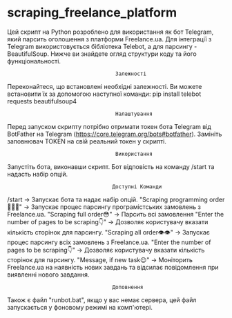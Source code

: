 # scraping_freelance_platform
Цей скрипт на Python розроблено для використання як бот Telegram, який парсить оголошення з платформи Freelance.ua. Для інтеграції з Telegram використовується бібліотека Telebot, а для парсингу - BeautifulSoup. Нижче ви знайдете огляд структури коду та його функціональності.

                                       Залежності
Переконайтеся, що встановлені необхідні залежності. Ви можете встановити їх за допомогою наступної команди:
pip install telebot requests beautifulsoup4

                                       Налаштування
Перед запуском скрипту потрібно отримати токен бота Telegram від BotFather на Telegram (https://core.telegram.org/bots#botfather). Замініть заповнювач TOKEN на свій реальний токен у скрипті.

                                       Використання
Запустіть бота, виконавши скрипт.
Бот відповість на команду /start та надасть набір опцій.

                                      Доступні Команди
/start -> Запускає бота та надає набір опцій.
"Scraping programming order👨🏽‍💻" -> Запускає процес парсингу програмістських замовлень з Freelance.ua.
"Scraping full order😳" -> Парсить всі замовлення
"Enter the number of pages to be scraping👇" -> Дозволяє користувачу вказати кількість сторінок для парсингу.
"Scraping all order👁👁" -> Запускає процес парсингу всіх замовлень з Freelance.ua.
"Enter the number of pages to be scraping👇" -> Дозволяє користувачу вказати кількість сторінок для парсингу.
"Message, if new task😉" -> Моніторить Freelance.ua на наявність нових завдань та відсилає повідомлення при виявленні нового завдання.

                                      Доповнення
Також є файл "runbot.bat", якщо у вас немає сервера, цей файл запускається у фоновому режимі на комп'ютері.
